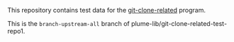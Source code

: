 This repository contains test data for the
[git-clone-related](https://github.com/plume-lib/plume-scripts/blob/master/git-clone-related)
program.

This is the `branch-upstream-all` branch of plume-lib/git-clone-related-test-repo1.
